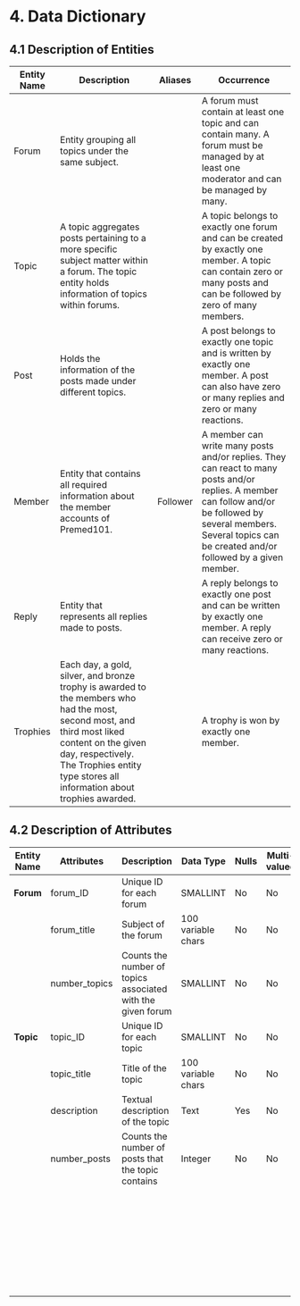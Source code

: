 # 4. Data Dictionary
## 4.1 Description of Entities
|**Entity Name**|**Description**|**Aliases**|**Occurrence**|
|---|---|---|---|
|Forum   |Entity grouping all topics under the same subject.   |   |A forum must contain at least one topic and can contain many. A forum must be managed by at least one moderator and can be managed by many.   |
|Topic   |A topic aggregates posts pertaining to a more specific subject matter within a forum. The topic entity holds information of topics within forums.   |   |A topic belongs to exactly one forum and can be created by exactly one member. A topic can contain zero or many posts and can be followed by zero of many members.   |
|Post   |Holds the information of the posts made under different topics.   |   |A post belongs to exactly one topic and is written by exactly one member. A post can also have zero or many replies and zero or many reactions.   |
|Member   |Entity that contains all required information about the member accounts of Premed101.   |Follower   |A member can write many posts and/or replies. They can react to many posts and/or replies. A member can follow and/or be followed by several members. Several topics can be created and/or followed by a given member.   |
|Reply   |Entity that represents all replies made to posts.   |   |A reply belongs to exactly one post and can be written by exactly one member. A reply can receive zero or many reactions.   |
|Trophies   |Each day, a gold, silver, and bronze trophy is awarded to the members who had the most, second most, and third most liked content on the given day, respectively. The Trophies entity type stores all information about trophies awarded.   |   |A trophy is won by exactly one member.   |

## 4.2 Description of Attributes
|**Entity Name**|**Attributes**|**Description**|**Data Type**|**Nulls**|**Multi-valued**|**Derived**|**Default**|
|---|---|---|---|---|---|---|---|
|**Forum**|forum_ID   |Unique ID for each forum   |SMALLINT|No|No|No|None|
|   |forum_title   |Subject of the forum   |100 variable chars   |No|No|No|None|
|   |number_topics   |Counts the number of topics associated with the given forum  |SMALLINT|No|No|No|None|
|**Topic**|topic_ID   |Unique ID for each topic   |SMALLINT|No|No|No|None|
|   |topic_title   |Title of the topic   |100 variable chars   |No|No|No|None|
|   |description   |Textual description of the topic   |Text   |Yes   |No   |No   |null   |
|   |number_posts   |Counts the number of posts that the topic contains   |Integer   |No   |No   |Yes   |None   |
|   |   |   |   |   |   |   |   |
|   |   |   |   |   |   |   |   |
|   |   |   |   |   |   |   |   |
|   |   |   |   |   |   |   |   |
|   |   |   |   |   |   |   |   |
|   |   |   |   |   |   |   |   |
|   |   |   |   |   |   |   |   |
|   |   |   |   |   |   |   |   |
|   |   |   |   |   |   |   |   |
|   |   |   |   |   |   |   |   |
|   |   |   |   |   |   |   |   |
|   |   |   |   |   |   |   |   |
|   |   |   |   |   |   |   |   |
|   |   |   |   |   |   |   |   |
|   |   |   |   |   |   |   |   |
|   |   |   |   |   |   |   |   |
|   |   |   |   |   |   |   |   |
|   |   |   |   |   |   |   |   |
|   |   |   |   |   |   |   |   |
|   |   |   |   |   |   |   |   |
|   |   |   |   |   |   |   |   |
|   |   |   |   |   |   |   |   |
|   |   |   |   |   |   |   |   |
|   |   |   |   |   |   |   |   |
|   |   |   |   |   |   |   |   |
|   |   |   |   |   |   |   |   |
|   |   |   |   |   |   |   |   |
|   |   |   |   |   |   |   |   |
|   |   |   |   |   |   |   |   |
|   |   |   |   |   |   |   |   |
|   |   |   |   |   |   |   |   |
|   |   |   |   |   |   |   |   |
